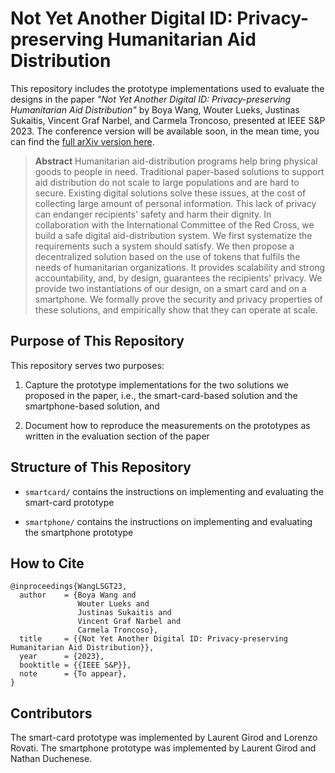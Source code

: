 # Not Yet Another Digital ID: Privacy-preserving Humanitarian Aid Distribution

This repository includes the prototype implementations used to evaluate the designs in the paper *"Not Yet Another Digital ID: Privacy-preserving Humanitarian Aid Distribution"* by Boya Wang, Wouter Lueks, Justinas Sukaitis, Vincent Graf Narbel, and Carmela Troncoso, presented at IEEE S&P 2023. The conference version will be available soon, in the mean time, you can find the [full arXiv version here](https://arxiv.org/abs/2303.17343).

> **Abstract**
> Humanitarian aid-distribution programs help bring physical goods to people in need.
> Traditional paper-based solutions to support aid distribution do not scale to large populations and are hard to secure.
> Existing digital solutions solve these issues, at the cost of collecting large amount of personal information.
> This lack of privacy can endanger recipients' safety and harm their dignity.
> In collaboration with the International Committee of the Red Cross, we build a safe digital aid-distribution system.
> We first systematize the requirements such a system should satisfy.
> We then propose a decentralized solution based on the use of tokens that fulfils the needs of humanitarian organizations.
> It provides scalability and strong accountability, and, by design, guarantees the recipients' privacy.
> We provide two instantiations of our design, on a smart card and on a smartphone.
> We formally prove the security and privacy properties of these solutions, and empirically show that they can operate at scale.

## Purpose of This Repository

This repository serves two purposes:

1. Capture the prototype implementations for the two solutions we proposed in the paper, i.e., the smart-card-based solution and the smartphone-based solution, and

2. Document how to reproduce the measurements on the prototypes as written in the evaluation section of the paper

## Structure of This Repository

- `smartcard/` contains the instructions on implementing and evaluating the smart-card prototype

- `smartphone/` contains the instructions on implementing and evaluating the smartphone prototype


## How to Cite

```
@inproceedings{WangLSGT23,
  author    = {Boya Wang and
               Wouter Lueks and
               Justinas Sukaitis and
               Vincent Graf Narbel and
               Carmela Troncoso},
  title     = {{Not Yet Another Digital ID: Privacy-preserving Humanitarian Aid Distribution}},
  year      = {2023},
  booktitle = {{IEEE S&P}},
  note      = {To appear},
}
```

## Contributors

The smart-card prototype was implemented by Laurent Girod and Lorenzo Rovati.
The smartphone prototype was implemented by Laurent Girod and Nathan Duchenese.


